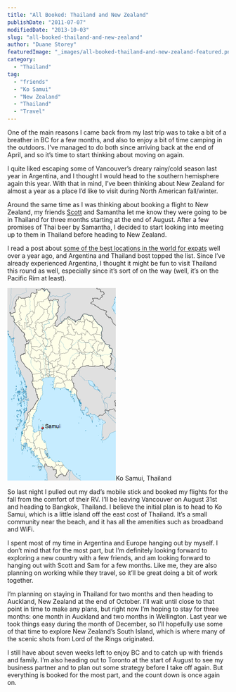 ```yaml
---
title: "All Booked: Thailand and New Zealand"
publishDate: "2011-07-07"
modifiedDate: "2013-10-03"
slug: "all-booked-thailand-and-new-zealand"
author: "Duane Storey"
featuredImage: "_images/all-booked-thailand-and-new-zealand-featured.png"
category:
  - "Thailand"
tag:
  - "friends"
  - "Ko Samui"
  - "New Zealand"
  - "Thailand"
  - "Travel"
---
```


One of the main reasons I came back from my last trip was to take a bit of a breather in BC for a few months, and also to enjoy a bit of time camping in the outdoors. I’ve managed to do both since arriving back at the end of April, and so it’s time to start thinking about moving on again.

I quite liked escaping some of Vancouver’s dreary rainy/cold season last year in Argentina, and I thought I would head to the southern hemisphere again this year. With that in mind, I’ve been thinking about New Zealand for almost a year as a place I’d like to visit during North American fall/winter.

Around the same time as I was thinking about booking a flight to New Zealand, my friends [Scott](http://scotthadfield.ca/) and Samantha let me know they were going to be in Thailand for three months starting at the end of August. After a few promises of Thai beer by Samantha, I decided to start looking into meeting up to them in Thailand before heading to New Zealand.

I read a post about [some of the best locations in the world for expats](http://www.expatify.com/advice/10-most-suitable-countries-for-american-expatriates.html) well over a year ago, and Argentina and Thailand bost topped the list. Since I’ve already experienced Argentina, I thought it might be fun to visit Thailand this round as well, especially since it’s sort of on the way (well, it’s on the Pacific Rim at least).

[![](_images/all-booked-thailand-and-new-zealand-1.png "Ko Samui, Thailand")](http://www.migratorynerd.com/wordpress/wp-content/uploads/2011/07/Screen-shot-2011-07-06-at-6.39.06-PM.png)Ko Samui, Thailand



So last night I pulled out my dad’s mobile stick and booked my flights for the fall from the comfort of their RV. I’ll be leaving Vancouver on August 31st and heading to Bangkok, Thailand. I believe the initial plan is to head to Ko Samui, which is a little island off the east cost of Thailand. It’s a small community near the beach, and it has all the amenities such as broadband and WiFi.

I spent most of my time in Argentina and Europe hanging out by myself. I don’t mind that for the most part, but I’m definitely looking forward to exploring a new country with a few friends, and am looking forward to hanging out with Scott and Sam for a few months. Like me, they are also planning on working while they travel, so it’ll be great doing a bit of work together.

I’m planning on staying in Thailand for two months and then heading to Auckland, New Zealand at the end of October. I’ll wait until close to that point in time to make any plans, but right now I’m hoping to stay for three months: one month in Auckland and two months in Wellington. Last year we took things easy during the month of December, so I’ll hopefully use some of that time to explore New Zealand’s South Island, which is where many of the scenic shots from Lord of the Rings originated.

I still have about seven weeks left to enjoy BC and to catch up with friends and family. I’m also heading out to Toronto at the start of August to see my business partner and to plan out some strategy before I take off again. But everything is booked for the most part, and the count down is once again on.